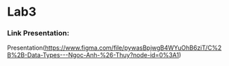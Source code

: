 # Lab3

### Link Presentation:
Presentation(https://www.figma.com/file/pywasBpjwgB4WYuOhB6ziT/C%2B%2B-Data-Types---Ngoc-Anh-%26-Thuy?node-id=0%3A1)

